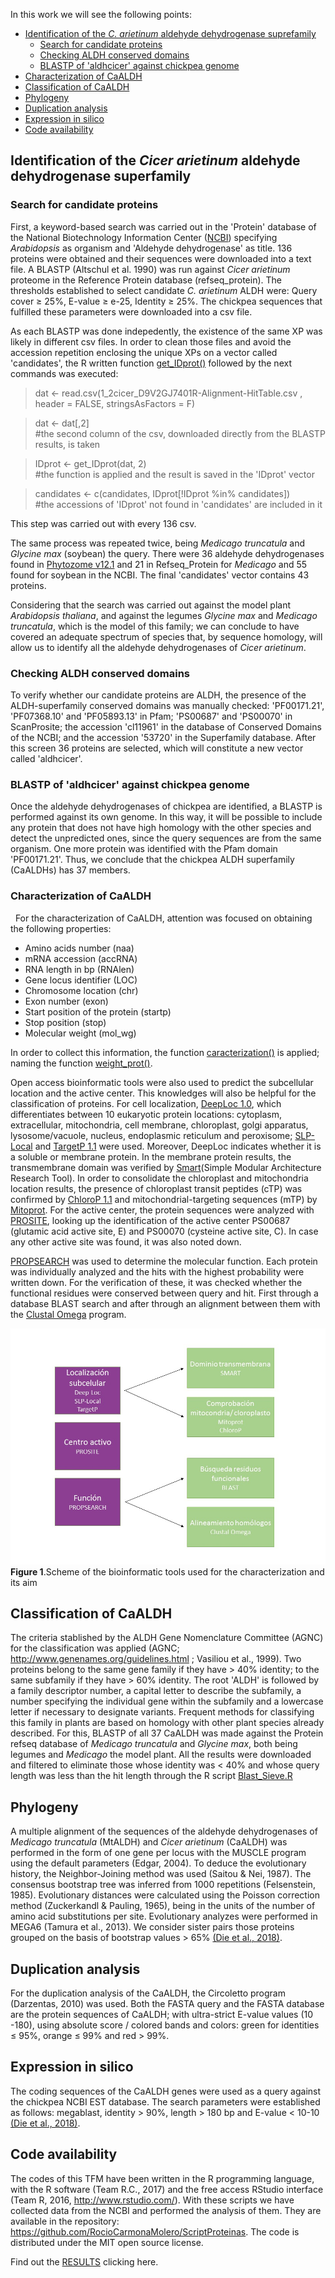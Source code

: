 In this work we will see the following points:
* [Identification of the *C. arietinum* aldehyde dehydrogenase suprefamily](https://github.com/RocioCarmonaMolero/TFMweb/blob/master/TFM.md#identification-of-the-cicer-arietinum-aldehyde-dehydrogenase-superfamily)
  * [Search for candidate proteins](https://github.com/RocioCarmonaMolero/TFMweb/blob/master/TFM.md#search-for-candidate-proteins)
  * [Checking ALDH conserved domains](https://github.com/RocioCarmonaMolero/TFMweb/blob/master/TFM.md#checking-aldh-conserved-domains)
  * [BLASTP of 'aldhcicer' against chickpea genome](https://github.com/RocioCarmonaMolero/TFMweb/blob/master/TFM.md#blastp-of-aldhcicer-against-chickpea-genome)
* [Characterization of CaALDH](https://github.com/RocioCarmonaMolero/TFMweb/blob/master/TFM.md#characterization-of-caaldh)
* [Classification of CaALDH](https://github.com/RocioCarmonaMolero/TFMweb/blob/master/TFM.md#classification-of-caaldh)
* [Phylogeny](https://github.com/RocioCarmonaMolero/TFMweb/blob/master/TFM.md#phylogeny)
* [Duplication analysis](https://github.com/RocioCarmonaMolero/TFMweb/blob/master/TFM.md#duplication-analysis)
* [Expression in silico](https://github.com/RocioCarmonaMolero/TFMweb/blob/master/TFM.md#expression-in-silico)
* [Code availability](https://github.com/RocioCarmonaMolero/TFMweb/blob/master/TFM.md#code-availability)



## Identification of the *Cicer arietinum* aldehyde dehydrogenase superfamily


### Search for candidate proteins

First, a keyword-based search was carried out in the 'Protein' database of the National Biotechnology Information Center ([NCBI](https://www.ncbi.nlm.nih.gov/)) specifying *Arabidopsis* as organism and 'Aldehyde dehydrogenase' as title. 136 proteins were obtained and their sequences were downloaded into a text file. A BLASTP (Altschul et al. 1990) was run against *Cicer arietinum* proteome in the Reference Protein database (refseq_protein). The thresholds established to select candidate *C. arietinum* ALDH were: Query cover ≥ 25%, E-value ≥ e-25, Identity ≥ 25%. The chickpea sequences that fulfilled these parameters were downloaded into a csv file.

As each BLASTP was done indepedently, the existence of the same XP was likely in different csv files. In order to clean those files and avoid the accession repetition enclosing the unique XPs on a vector called 'candidates', the R written function [get_IDprot()](https://github.com/RocioCarmonaMolero/ScriptProteinas/blob/master/get_IDprot.R) followed by the next commands was executed:

> dat <-  read.csv(1_2cicer_D9V2GJ7401R-Alignment-HitTable.csv , header = FALSE, stringsAsFactors = F) 
 
> dat <- dat[,2]     
#the second column of the csv, downloaded directly from the BLASTP results, is taken
 
> IDprot <- get_IDprot(dat, 2)     
#the function is applied and the result is saved in the 'IDprot' vector
 
> candidates <- c(candidates, IDprot[!IDprot %in% candidates])     
#the accessions of 'IDprot' not found in 'candidates' are included in it


This step was carried out with every 136 csv.

The same process was repeated twice, being *Medicago truncatula* and *Glycine max* (soybean) the query. There were 36 aldehyde dehydrogenases found in [Phytozome v12.1](https://phytozome.jgi.doe.gov/pz/portal.html) and 21 in Refseq_Protein for *Medicago* and 55 found for soybean in the NCBI.
The final 'candidates' vector contains 43 proteins.

Considering that the search was carried out against the model plant *Arabidopsis thaliana*, and against the legumes *Glycine max* and *Medicago truncatula*, which is the model of this family; we can conclude to have covered an adequate spectrum of species that, by sequence homology, will allow us to identify all the aldehyde dehydrogenases of *Cicer arietinum*.


### Checking ALDH conserved domains

To verify whether our candidate proteins are ALDH, the presence of the ALDH-superfamily conserved domains was manually checked: 'PF00171.21', 'PF07368.10' and 'PF05893.13' in Pfam; 'PS00687' and 'PS00070' in ScanProsite; the accession 'cl11961' in the database of Conserved Domains of the NCBI; and the accession '53720' in the Superfamily database.
After this screen 36 proteins are selected, which will constitute a new vector called 'aldhcicer'.

### BLASTP of 'aldhcicer' against chickpea genome

Once the aldehyde dehydrogenases of chickpea are identified, a BLASTP is performed against its own genome. In this way, it will be possible to include any protein that does not have high homology with the other species and detect the unpredicted ones, since the query sequences are from the same organism.
One more protein was identified with the Pfam domain 'PF00171.21'. Thus, we conclude that the chickpea ALDH superfamily (CaALDHs) has 37 members.


### Characterization of CaALDH
 
For the characterization of CaALDH, attention was focused on obtaining the following properties:
* Amino acids number (naa)
* mRNA accession (accRNA)
* RNA length in bp (RNAlen)
* Gene locus identifier (LOC)
* Chromosome location (chr)
* Exon number (exon)
* Start position of the protein (startp)
* Stop position (stop)
* Molecular weight (mol_wg)

In order to collect this information, the function [caracterization()](https://github.com/RocioCarmonaMolero/ScriptProteinas/blob/master/caracterization.R) is applied; naming the function [weight_prot()](https://github.com/RocioCarmonaMolero/ScriptProteinas/blob/master/get_mol_weight.R).

Open access bioinformatic tools were also used to predict the subcellular location and the active center. This knowledges will also be helpful for the classification of proteins.
For cell localization, [DeepLoc 1.0](http://www.cbs.dtu.dk/services/DeepLoc/), which differentiates between 10 eukaryotic protein locations: cytoplasm, extracellular, mitochondria, cell membrane, chloroplast, golgi apparatus, lysosome/vacuole, nucleus, endoplasmic reticulum and peroxisome; [SLP-Local](http://sunflower.kuicr.kyoto-u.ac.jp/~smatsuda/slplocal.html) and [TargetP 1.1](http://www.cbs.dtu.dk/services/TargetP/) were used. Moreover, DeepLoc indicates whether it is a soluble or membrane protein. In the membrane protein results, the transmembrane domain was verified by [Smart](http://smart.embl-heidelberg.de/)(Simple Modular Architecture Research Tool). In order to consolidate the chloroplast and mitochondria location results, the presence of chloroplast transit peptides (cTP) was confirmed by [ChloroP 1.1](http://www.cbs.dtu.dk/services/ChloroP/) and mitochondrial-targeting sequences (mTP) by [Mitoprot](https://ihg.gsf.de/ihg/mitoprot.html). 
For the active center, the protein sequences were analyzed with [PROSITE](https://prosite.expasy.org/), looking up the identification of the active center PS00687 (glutamic acid active site, E) and PS00070 (cysteine active site, C). In case any other active site was found, it was also noted down.

[PROPSEARCH](http://abcis.cbs.cnrs.fr/propsearch/) was used to determine the molecular function. Each protein was individually analyzed and the hits with the highest probability were written down. For the verification of these, it was checked whether the functional residues were conserved between query and hit. First through a database BLAST search and after through an alignment between them with the [Clustal Omega](http://www.clustal.org/omega/) program.

![Scheme of the bioinformatic tools used for the characterization step](https://github.com/RocioCarmonaMolero/TFMweb/blob/master/function%20scheme.jpg)
**Figure 1**.Scheme of the bioinformatic tools used for the characterization and its aim


## Classification of CaALDH

The criteria stablished by the ALDH Gene Nomenclature Committee (AGNC) for the classification was applied (AGNC; http://www.genenames.org/guidelines.html ; Vasiliou et al., 1999). Two proteins belong to the same gene family if they have > 40% identity; to the same subfamily if they have > 60% identity. The root 'ALDH' is followed by a family descriptor number, a capital letter to describe the subfamily, a number specifying the individual gene within the subfamily and a lowercase letter if necessary to designate variants.
Frequent methods for classifying this family in plants are based on homology with other plant species already described. For this, BLASTP of all 37 CaALDH was made against the Protein refseq database of *Medicago truncatula* and *Glycine max*, both being legumes and *Medicago* the model plant. All the results were downloaded and filtered to eliminate those whose identity was < 40% and whose query length was less than the hit length through the R script [Blast_Sieve.R](https://raw.githubusercontent.com/RocioCarmonaMolero/ScriptProteinas/master/Blast_Sieve.R)


## Phylogeny

A multiple alignment of the sequences of the aldehyde dehydrogenases of *Medicago truncatula* (MtALDH) and *Cicer arietinum* (CaALDH) was performed in the form of one gene per locus with the MUSCLE program using the default parameters (Edgar, 2004). To deduce the evolutionary history, the Neighbor-Joining method was used (Saitou & Nei, 1987). The consensus bootstrap tree was inferred from 1000 repetitions (Felsenstein, 1985). Evolutionary distances were calculated using the Poisson correction method (Zuckerkandl & Pauling, 1965), being in the units of the number of amino acid substitutions per site. Evolutionary analyzes were performed in MEGA6 (Tamura et al., 2013). We consider sister pairs those proteins grouped on the basis of bootstrap values > 65% [(Die et al., 2018)](https://bmcgenomics.biomedcentral.com/articles/10.1186/s12864-018-4695-9).


## Duplication analysis

For the duplication analysis of the CaALDH, the Circoletto program (Darzentas, 2010) was used. Both the FASTA query and the FASTA database are the protein sequences of CaALDH; with ultra-strict E-value values (10 -180), using absolute score / colored bands and colors: green for identities ≤ 95%, orange ≤ 99% and red > 99%.


## Expression in silico

The coding sequences of the CaALDH genes were used as a query against the chickpea NCBI EST database. The search parameters were established as follows: megablast, identity > 90%, length > 180 bp and E-value < 10-10 [(Die et al., 2018)](https://bmcgenomics.biomedcentral.com/articles/10.1186/s12864-018-4695-9).


## Code availability

The codes of this TFM have been written in the R programming language, with the R software (Team R.C., 2017) and the free access RStudio interface (Team R, 2016, http://www.rstudio.com/). With these scripts we have collected data from the NCBI and performed the analysis of them. They are available in the repository: https://github.com/RocioCarmonaMolero/ScriptProteinas. The code is distributed under the MIT open source license.

Find out the [RESULTS](https://github.com/RocioCarmonaMolero/TFMweb/blob/master/Results%20TFM.md) clicking here.
